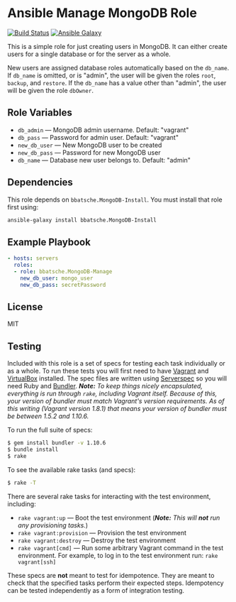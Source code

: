 Ansible Manage MongoDB Role
===========================

[![Build Status](https://travis-ci.org/bbatsche/Ansible-MongoDB-Manage-Role.svg?branch=master)](https://travis-ci.org/bbatsche/Ansible-MongoDB-Manage-Role)
[![Ansible Galaxy](https://img.shields.io/ansible/role/6847.svg)](https://galaxy.ansible.com/detail#/role/6847)

This is a simple role for just creating users in MongoDB. It can either create users for a single database or for the server as a whole.

New users are assigned database roles automatically based on the `db_name`. If `db_name` is omitted, or is "admin", the user will be given the roles `root`, `backup`, and `restore`. If the `db_name` has a value other than "admin", the user will be given the role `dbOwner`.

Role Variables
--------------

- `db_admin` &mdash; MongoDB admin username. Default: "vagrant"
- `db_pass` &mdash; Password for admin user. Default: "vagrant"
- `new_db_user` &mdash; New MongoDB user to be created
- `new_db_pass` &mdash; Password for new MongoDB user
- `db_name` &mdash; Database new user belongs to. Default: "admin"

Dependencies
------------

This role depends on `bbatsche.MongoDB-Install`. You must install that role first using:

```bash
ansible-galaxy install bbatsche.MongoDB-Install
```

Example Playbook
----------------

```yml
- hosts: servers
  roles:
  - role: bbatsche.MongoDB-Manage
    new_db_user: mongo_user
    new_db_pass: secretPassword
```

License
-------

MIT

Testing
-------

Included with this role is a set of specs for testing each task individually or as a whole. To run these tests you will first need to have [Vagrant](https://www.vagrantup.com/) and [VirtualBox](https://www.virtualbox.org/) installed. The spec files are written using [Serverspec](http://serverspec.org/) so you will need Ruby and [Bundler](http://bundler.io/). _**Note:** To keep things nicely encapsulated, everything is run through `rake`, including Vagrant itself. Because of this, your version of bundler must match Vagrant's version requirements. As of this writing (Vagrant version 1.8.1) that means your version of bundler must be between 1.5.2 and 1.10.6._

To run the full suite of specs:

```bash
$ gem install bundler -v 1.10.6
$ bundle install
$ rake
```

To see the available rake tasks (and specs):

```bash
$ rake -T
```

There are several rake tasks for interacting with the test environment, including:

- `rake vagrant:up` &mdash; Boot the test environment (_**Note:** This will **not** run any provisioning tasks._)
- `rake vagrant:provision` &mdash; Provision the test environment
- `rake vagrant:destroy` &mdash; Destroy the test environment
- `rake vagrant[cmd]` &mdash; Run some arbitrary Vagrant command in the test environment. For example, to log in to the test environment run: `rake vagrant[ssh]`

These specs are **not** meant to test for idempotence. They are meant to check that the specified tasks perform their expected steps. Idempotency can be tested independently as a form of integration testing.
